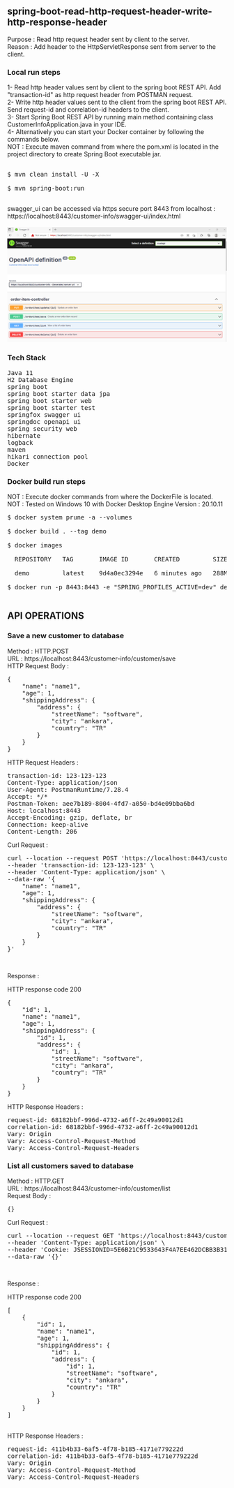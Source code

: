 ## spring-boot-read-http-request-header-write-http-response-header

Purpose : Read http request header sent by client to the server. <br/>
Reason : Add header to the HttpServletResponse sent from server to the client.  <br/>

### Local run steps <br/>
1- Read http header values sent by client to the spring boot REST API. Add "transaction-id" as http request header from POSTMAN request. <br/>
2- Write http header values sent to the client from the spring boot REST API. Send request-id and correlation-id headers to the client. <br/>
3- Start Spring Boot REST API by running main method containing class CustomerInfoApplication.java in your IDE. <br/>
4- Alternatively you can start your Docker container by following the commands below. <br/>
NOT : Execute maven command from where the pom.xml is located in the project directory to create Spring Boot executable jar. <br/>
<pre> 
$ mvn clean install -U -X <br/>
$ mvn spring-boot:run <br/>
</pre>

swagger_ui can be accessed via https secure port 8443 from localhost : <br/>
https://localhost:8443/customer-info/swagger-ui/index.html <br/><br/>
![https_swagger_ui](doc/https_swagger_ui.png) <br/>

### Tech Stack
<pre>
Java 11
H2 Database Engine
spring boot
spring boot starter data jpa
spring boot starter web
spring boot starter test
springfox swagger ui
springdoc openapi ui
spring security web
hibernate
logback
maven
hikari connection pool
Docker
</pre>
### Docker build run steps
NOT : Execute docker commands from where the DockerFile is located. <br/>
NOT : Tested on Windows 10 with Docker Desktop Engine Version : 20.10.11 <br/>
<pre>
$ docker system prune -a --volumes <br/>
$ docker build . --tag demo  <br/>
$ docker images <br/>
  REPOSITORY   TAG       IMAGE ID       CREATED         SIZE <br/>
  demo         latest    9d4a0ec3294e   6 minutes ago   288MB <br/>
$ docker run -p 8443:8443 -e "SPRING_PROFILES_ACTIVE=dev" demo:latest <br/>
</pre>

## API OPERATIONS
### Save a new customer to database

Method : HTTP.POST <br/>
URL : https://localhost:8443/customer-info/customer/save <br/>
HTTP Request Body : <br/>
<pre>
{
    "name": "name1",
    "age": 1,
    "shippingAddress": {
        "address": {
            "streetName": "software",
            "city": "ankara",
            "country": "TR"
        }
    }
}
</pre>
HTTP Request Headers : <br/>
<pre>
transaction-id: 123-123-123
Content-Type: application/json
User-Agent: PostmanRuntime/7.28.4
Accept: */*
Postman-Token: aee7b189-8004-4fd7-a050-bd4e09bba6bd
Host: localhost:8443
Accept-Encoding: gzip, deflate, br
Connection: keep-alive
Content-Length: 206
</pre>

Curl Request : <br/>
<pre>
curl --location --request POST 'https://localhost:8443/customer-info/customer/save' \
--header 'transaction-id: 123-123-123' \
--header 'Content-Type: application/json' \
--data-raw '{
    "name": "name1",
    "age": 1,
    "shippingAddress": {
        "address": {
            "streetName": "software",
            "city": "ankara",
            "country": "TR"
        }
    }
}'
</pre><br/>

Response : 

HTTP response code 200 <br/>
<pre>
{
    "id": 1,
    "name": "name1",
    "age": 1,
    "shippingAddress": {
        "id": 1,
        "address": {
            "id": 1,
            "streetName": "software",
            "city": "ankara",
            "country": "TR"
        }
    }
}
</pre>

HTTP Response Headers : </br>
<pre>
request-id: 68182bbf-996d-4732-a6ff-2c49a90012d1
correlation-id: 68182bbf-996d-4732-a6ff-2c49a90012d1
Vary: Origin
Vary: Access-Control-Request-Method
Vary: Access-Control-Request-Headers
</pre>

### List all customers saved to database

Method : HTTP.GET <br/>
URL : https://localhost:8443/customer-info/customer/list <br/>
Request Body : <br/>
<pre>
{}
</pre>
Curl Request : <br/>
<pre>
curl --location --request GET 'https://localhost:8443/customer-info/customer/list' \
--header 'Content-Type: application/json' \
--header 'Cookie: JSESSIONID=5E6B21C9533643F4A7EE462DCBB3B312' \
--data-raw '{}'
</pre>
<br/>

Response : 

HTTP response code 200 <br/>
<pre>
[
    {
        "id": 1,
        "name": "name1",
        "age": 1,
        "shippingAddress": {
            "id": 1,
            "address": {
                "id": 1,
                "streetName": "software",
                "city": "ankara",
                "country": "TR"
            }
        }
    }
]
</pre>
<br/>
HTTP Response Headers : </br>
<pre>
request-id: 411b4b33-6af5-4f78-b185-4171e779222d
correlation-id: 411b4b33-6af5-4f78-b185-4171e779222d
Vary: Origin
Vary: Access-Control-Request-Method
Vary: Access-Control-Request-Headers
</pre>
